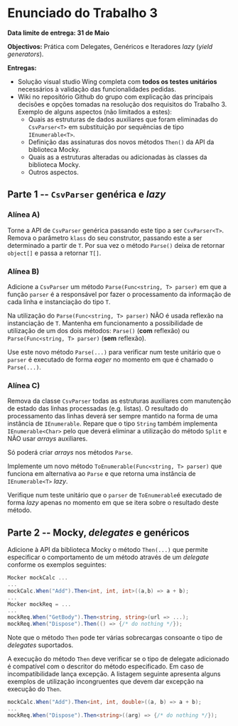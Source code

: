 # Enunciado do Trabalho 3

**Data limite de entrega: 31 de Maio**

**Objectivos:** Prática com Delegates, Genéricos e Iteradores _lazy_ (_yield generators_).

**Entregas:**
* Solução visual studio Wing completa com **todos os testes unitários** necessários
  à validação das funcionalidades pedidas.
* Wiki no repositório Github do grupo com explicação das principais decisões e opções
  tomadas na resolução dos requisitos do Trabalho 3. Exemplo de alguns aspectos
  (não limitados a estes):
  * Quais as estruturas de dados auxiliares que foram eliminadas do `CsvParser<T>`
    em substituição por sequências de tipo `IEnumerable<T>`.
  * Definição das assinaturas dos novos métodos `Then()` da API da biblioteca Mocky.
  * Quais as a estruturas alteradas ou adicionadas às classes da biblioteca Mocky.
  * Outros aspectos.


## Parte 1 --  `CsvParser` genérica e _lazy_

### Alínea A)

Torne a API de `CsvParser` genérica passando este tipo a ser `CsvParser<T>`.
Remova o parâmetro `klass` do seu construtor, passando este a ser determinado a
partir de `T`.
Por sua vez o método `Parse()` deixa de retornar `object[]` e passa a retornar
`T[]`.

### Alínea B)

Adicione a `CsvParser` um método `Parse(Func<string, T> parser)` em que a função
`parser` é a responsável por fazer o processamento da informação de cada linha e
instanciação do tipo `T`.

Na utilização do `Parse(Func<string, T> parser)` NÃO é usada reflexão na
instanciação de `T`. 
Mantenha em funcionamento a possibilidade de utilização de um dos dois métodos:
`Parse()` (**com** reflexão) ou `Parse(Func<string, T> parser)` (**sem** reflexão).

Use este novo método `Parse(...)` para verificar num teste unitário que o
`parser` é executado de forma _eager_  no momento em que é chamado o
`Parse(...)`.

### Alínea C)

Remova da classe `CsvParser` todas as estruturas auxiliares com manutenção de
estado das linhas processadas (e.g. listas). O resultado do processamento das
linhas deverá ser sempre mantido na forma de uma instância de `IEnumerable`.
Repare que o tipo `String` também implementa `IEnumerable<Char>` pelo que deverá
eliminar a utilização do método `Split` e NÃO usar _arrays_ auxiliares.

Só poderá criar _arrays_ nos métodos `Parse`. 

Implemente um novo método `ToEnumerable(Func<string, T> parser)` que funciona em
alternativa ao `Parse` e que retorna uma instância  de `IEnumerable<T>` _lazy_.

Verifique num teste unitário que o `parser` de `ToEnumerable`é executado de
forma _lazy_ apenas no momento em que se itera sobre o resultado deste método.

## Parte 2 --  Mocky, _delegates_ e genéricos

Adicione à API da biblioteca Mocky o método `Then(...)` que permite especificar
o comportamento de um método através de um _delegate_ conforme os exemplos
seguintes:

```csharp
Mocker mockCalc ...
...
mockCalc.When("Add").Then<int, int, int>((a,b) => a + b);
...
Mocker mockReq = ...
...
mockReq.When("GetBody").Then<string, string>(url => ...);
mockReq.When("Dispose").Then(() => {/* do nothing */});
```

Note que o método `Then` pode ter várias sobrecargas consoante o tipo de
_delegates_ suportados.

A execução do método `Then` deve verificar se o tipo de delegate adicionado é
compatível com o descritor do método especificado. Em caso de incompatibilidade
lança excepção. A listagem seguinte apresenta alguns exemplos de utilização
incongruentes que devem dar excepção na execução do `Then`.

```csharp
mockCalc.When("Add").Then<int, int, double>((a, b) => a + b);
...
mockReq.When("Dispose").Then<string>((arg) => {/* do nothing */});
```
